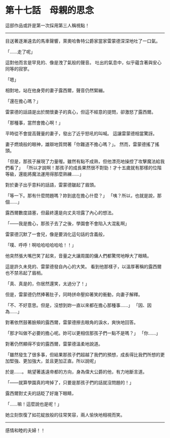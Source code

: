 # 第十七話　母親的思念

這部作品或許是第一次採用第三人稱視點！

---

目送著逐漸遠去的馬車聲響，萊奧哈魯特公爵家當家雷蒙德深深地吐了一口氣。

「……走了呢」

這對他而言是罕見的、像是洩了氣般的聲音。
吐出的氣息中，似乎蘊含著與安心同等的寂寥。

「嗯」

相對地，站在他身旁的妻子露西爾，聲音仍然緊繃。

「還在擔心嗎？」

雷蒙德的話語是出於關懷妻子的真心，但這不經意的提問，卻激怒了露西爾。

「那種事，當然會擔心啊！」

平時從不會提高聲量的妻子，發出了近乎怒吼的叫喊。
這讓雷蒙德相當驚訝。

妻子燃燒般的眼神，雄辯地質問著「你難道不擔心嗎？」。
然而，雷蒙德搖了搖頭。

「但是，那孩子展現了力量喔。雖然有點不成熟，但他漂亮地操控了攻擊魔法給我們看了」
「所以才說啊！那孩子的成長果然很不對勁！才十五歲就有那樣的位階等級，還能將魔法運用得那麼熟練……」

對於妻子出乎意料的話語，雷蒙德皺起了眉頭。

「等一下。那有什麼問題嗎？妳到底在擔心什麼？」
「咦？所以，也就是說，那個……」

露西爾數度語塞，但最終還是向丈夫坦露了內心的想法。

「――我是擔心，那孩子去了之後，學園會不會陷入大混亂啊」

雷蒙德沉默了一會兒，像是要消化這句話的含義般，

「噗、呼呼！啊哈哈哈哈哈哈！！」

他突然張大嘴巴笑了起來，音量之大讓周圍的傭人們都驚愕地睜大了眼睛。

這是許久未見的、雷蒙德發自內心的大笑。
看到他那樣子，以溫厚著稱的露西爾也不禁吊起了眉梢。

「真、真是的，你居然還笑，太過分了！」

但是，雷蒙德仍然捧著肚子，同時拼命壓抑著笑的衝動，向妻子解釋。

「不、不好意思。但是，沒想到妳一直以來都在擔心那種事……」
「因、因為……」

對著依然鼓著臉頰的露西爾，雷蒙德擦去眼角的淚水，爽快地回答。

「那才叫做不必要的擔心呢。妳可以更相信那孩子們一點不是嗎？」
「你……」

對著仍然顯得不安的露西爾，雷蒙德溫柔地說道。

「雖然發生了很多事，但結果那孩子們超越了我們的預想，成長得比我們所想的更加堅強、更加強大，並且更加正直。所以說呢」

於是……。
眺望著遙遠帝都的方向，身為偉大公爵的他，有力地斷言道。

「――就算學園真的垮掉了，只要是那孩子們的話就沒問題的！」

露西爾對丈夫的話眨了好幾下眼睛，

「……嘛！這麼說也是呢！」

她立刻恢復了如花綻放般的往常笑容，兩人愉快地相視而笑。

---

感情和睦的夫婦！！